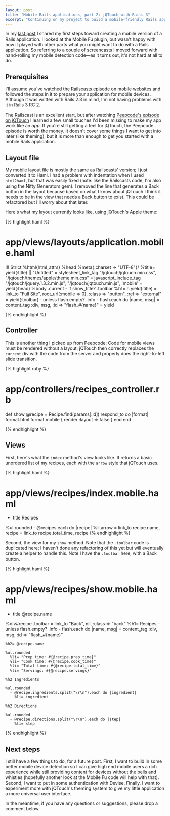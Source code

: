 ```yaml
---
layout: post
title: "Mobile Rails applications, part 2: jQTouch with Rails 3"
excerpt: "Continuing on my project to build a mobile-friendly Rails application, here's a look at making the jQTouch mobile framework talk to your Rails application."
---
```


In my [last post](/2010/08/22/mobile-rails-1.html) I shared my first steps toward creating a mobile version of a Rails application. I looked at the Mobile Fu plugin, but wasn't happy with how it played with other parts what you might want to do with a Rails application. So referring to a couple of screencasts I moved forward with hand-rolling my mobile detection code&mdash;as it turns out, it's not hard at all to do. 

## Prerequisites

I'll assume you've watched the [Railscasts episode on mobile websites](http://railscasts.com/episodes/199-mobile-devices) and followed the steps in it to prepare your application for mobile devices. Although it was written with Rails 2.3 in mind, I'm not having problems with it in Rails 3 RC 2.

The Railscast is an excellent start, but after watching [Peepcode's episode on jQTouch](http://peepcode.com/products/jqtouch) I learned a few small touches I'd been missing to make my app work like an _app_. If you're still getting a feel for jQTouch, the Peepcode episode is worth the money. It doesn't cover some things I want to get into later (like theming), but it is more than enough to get you started with a mobile Rails application.

## Layout file

My mobile layout file is mostly the same as Railscasts' version; I just converted it to Haml. I had a problem with indentation when I used `html2haml`, but that was easily fixed (note: like the Railscasts code, I'm also using the Nifty Generators gem). I removed the line that generates a Back button in the layout because based on what I know about jQTouch I think it needs to be in the view that needs a Back button to exist. This could be refactored but I'll worry about that later.

Here's what my layout currently looks like, using jQTouch's Apple theme:

{% highlight haml %}
  # app/views/layouts/application.mobile.haml
  
  !!! Strict
  %html{html_attrs}
    %head
      %meta{:charset => "UTF-8"}/
      %title= yield(:title) || "Untitled"
      = stylesheet_link_tag "/jqtouch/jqtouch.min.css", "/jqtouch/themes/apple/theme.min.css"
      = javascript_include_tag "/jqtouch/jquery.1.3.2.min.js", "/jqtouch/jqtouch.min.js", 'mobile'
      = yield(:head)
    %body
      .current
        - if show_title?
          .toolbar
            %h1= h yield(:title)
            = link_to "Full Site", root_url(:mobile => 0), :class => "button", :rel => "external"
            = yield(:toolbar)
        - unless flash.empty?
          .info
            - flash.each do |name, msg|
              = content_tag :div, msg, :id => "flash_#{name}"
        = yield
        
{% endhighlight %}

## Controller

This is another thing I picked up from Peepcode: Code for mobile views must be rendered without a layout; jQTouch then correctly replaces the `current` div with the code from the server and properly does the right-to-left slide transition.

{% highlight ruby %}
  # app/controllers/recipes_controller.rb

  def show
    @recipe = Recipe.find(params[:id])
    respond_to do |format|
      format.html
      format.mobile { render :layout => false }
    end
  end

{% endhighlight %}

## Views

First, here's what the `index` method's view looks like. It returns a basic unordered list of my recipes, each with the `arrow` style that jQTouch uses.

{% highlight haml %}
  # app/views/recipes/index.mobile.haml

  - title Recipes

  %ul.rounded
    - @recipes.each do |recipe|
      %li.arrow
        = link_to recipe.name, recipe
        = link_to recipe.total_time, recipe
{% endhighlight %}

Second, the view for my `show` method. Note that the `.toolbar` code is duplicated here; I haven't done any refactoring of this yet but will eventually create a helper to handle this. Note I have the `.toolbar` here, with a Back button.

{% highlight haml %}
  # app/views/recipes/show.mobile.haml
  
  - title @recipe.name

  %div#recipe
    .toolbar
      = link_to "Back", nil, :class => "back"
      %h1= Recipes
    - unless flash.empty?
      .info
        - flash.each do |name, msg|
          = content_tag :div, msg, :id => "flash_#{name}"

    %h2= @recipe.name

    %ul.rounded
      %li= "Prep time: #{@recipe.prep_time}"
      %li= "Cook time: #{@recipe.cook_time}"
      %li= "Total time: #{@recipe.total_time}"
      %li= "Servings: #{@recipe.servings}"

    %h2 Ingredients

    %ul.rounded
      - @recipe.ingredients.split("\r\n").each do |ingredient|
        %li= ingredient

    %h2 Directions

    %ul.rounded
      - @recipe.directions.split("\r\n").each do |step|
        %li= step

{% endhighlight %}

## Next steps

I still have a few things to do, for a future post. First, I want to build in some better mobile device detection so I can give high end mobile users a rich experience while still providing content for devices without the bells and whistles (hopefully another look at the Mobile Fu code will help with that). Second, I want to put in some authentication with Devise. Finally, I want to experiment more with jQTouch's theming system to give my little application a more universal user interface.

In the meantime, if you have any questions or suggestions, please drop a comment below.